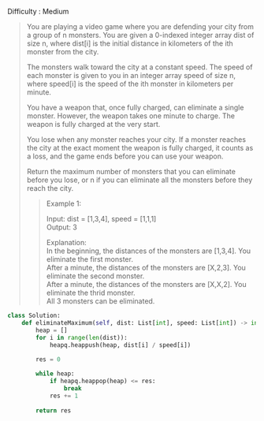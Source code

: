Difficulty : Medium 

>You are playing a video game where you are defending your city from a group of n monsters. You are given a 0-indexed integer array dist of size n, where dist[i] is the initial distance in kilometers of the ith monster from the city.
>
>The monsters walk toward the city at a constant speed. The speed of each monster is given to you in an integer array speed of size n, where speed[i] is the speed of the ith monster in kilometers per minute.
>
>You have a weapon that, once fully charged, can eliminate a single monster. However, the weapon takes one minute to charge. The weapon is fully charged at the very start.
>
>You lose when any monster reaches your city. If a monster reaches the city at the exact moment the weapon is fully charged, it counts as a loss, and the game ends before you can use your weapon.
>
>Return the maximum number of monsters that you can eliminate before you lose, or n if you can eliminate all the monsters before they reach the city.
>
>>Example 1:  
>>
>>Input: dist = [1,3,4], speed = [1,1,1]  
>>Output: 3  
>>
>>Explanation:  
>>In the beginning, the distances of the monsters are [1,3,4]. You eliminate the first monster.  
>>After a minute, the distances of the monsters are [X,2,3]. You eliminate the second monster.  
>>After a minute, the distances of the monsters are [X,X,2]. You eliminate the thrid monster.  
>>All 3 monsters can be eliminated.

```python
class Solution:
    def eliminateMaximum(self, dist: List[int], speed: List[int]) -> int:
        heap = []
        for i in range(len(dist)):
            heapq.heappush(heap, dist[i] / speed[i])
        
        res = 0

        while heap:
            if heapq.heappop(heap) <= res:
                break
            res += 1
        
        return res
```
